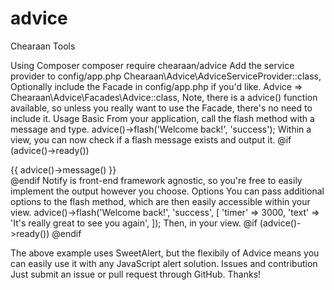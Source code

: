 # advice
Chearaan Tools

Using Composer
composer require chearaan/advice
Add the service provider to config/app.php
Chearaan\Advice\AdviceServiceProvider::class,
Optionally include the Facade in config/app.php if you'd like.
Advice => Chearaan\Advice\Facades\Advice::class,
Note, there is a advice() function available, so unless you really want to use the Facade, there's no need to include it.
Usage
Basic
From your application, call the flash method with a message and type.
advice()->flash('Welcome back!', 'success');
Within a view, you can now check if a flash message exists and output it.
@if (advice()->ready())
    <div class="alert-box {{ advice()->type() }}">
        {{ advice()->message() }}
    </div>
@endif
Notify is front-end framework agnostic, so you're free to easily implement the output however you choose.
Options
You can pass additional options to the flash method, which are then easily accessible within your view.
advice()->flash('Welcome back!', 'success', [
    'timer' => 3000,
    'text' => 'It\'s really great to see you again',
]);
Then, in your view.
@if (advice()->ready())
    <script>
        swal({
            title: "{!! advice()->message() !!}",
            text: "{!! advice()->option('text') !!}",
            type: "{{ advice()->type() }}",
            @if (advice()->option('timer'))
                timer: {{ advice()->option('timer') }},
                showConfirmButton: false
            @endif
        });
    </script>
@endif
 
The above example uses SweetAlert, but the flexibily of Advice  means you can easily use it with any JavaScript alert solution.
Issues and contribution
Just submit an issue or pull request through GitHub. Thanks!

